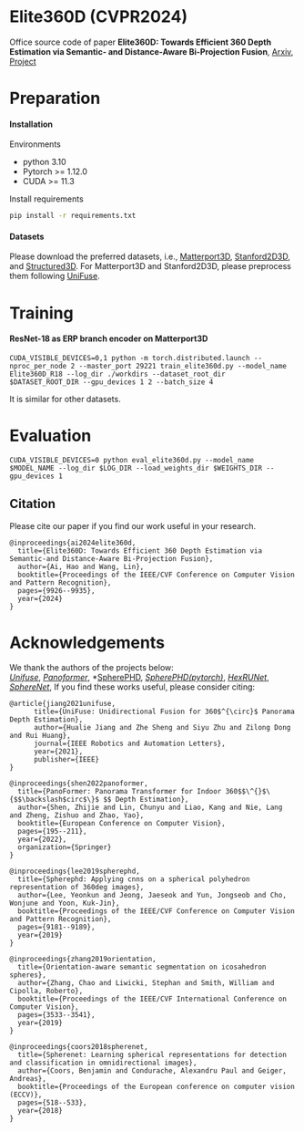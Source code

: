 # Elite360D (CVPR2024)

Office source code of paper **Elite360D: Towards Efficient 360 Depth Estimation via Semantic- and Distance-Aware Bi-Projection Fusion**, [Arxiv](https://arxiv.org/abs/2403.16376), [Project]()

# Preparation

#### Installation

Environments

* python 3.10
* Pytorch >= 1.12.0
* CUDA >= 11.3

Install requirements

```bash
pip install -r requirements.txt
```

#### Datasets 

Please download the preferred datasets,  i.e., [Matterport3D](https://niessner.github.io/Matterport/), [Stanford2D3D](http://3dsemantics.stanford.edu/), and [Structured3D](https://structured3d-dataset.org/). For Matterport3D and Stanford2D3D, please preprocess them following [UniFuse](https://github.com/alibaba/UniFuse-Unidirectional-Fusion).

# Training 

#### ResNet-18 as ERP branch encoder on Matterport3D

```
CUDA_VISIBLE_DEVICES=0,1 python -m torch.distributed.launch --nproc_per_node 2 --master_port 29221 train_elite360d.py --model_name Elite360D_R18 --log_dir ./workdirs --dataset_root_dir $DATASET_ROOT_DIR --gpu_devices 1 2 --batch_size 4
```

It is similar for other datasets. 

# Evaluation  

```
CUDA_VISIBLE_DEVICES=0 python eval_elite360d.py --model_name $MODEL_NAME --log_dir $LOG_DIR --load_weights_dir $WEIGHTS_DIR --gpu_devices 1
```

## Citation

Please cite our paper if you find our work useful in your research.

```
@inproceedings{ai2024elite360d,
  title={Elite360D: Towards Efficient 360 Depth Estimation via Semantic-and Distance-Aware Bi-Projection Fusion},
  author={Ai, Hao and Wang, Lin},
  booktitle={Proceedings of the IEEE/CVF Conference on Computer Vision and Pattern Recognition},
  pages={9926--9935},
  year={2024}
}
```
# Acknowledgements

We thank the authors of the projects below:  
*[Unifuse](https://github.com/alibaba/UniFuse-Unidirectional-Fusion)*, *[Panoformer](https://github.com/zhijieshen-bjtu/PanoFormer)*, *[SpherePHD](https://github.com/KAIST-vilab/SpherePHD_public), *[SpherePHD(pytorch)](https://github.com/keevin60907/SpherePHD)*, *[HexRUNet](https://github.com/matsuren/HexRUNet_pytorch)*,
  *[SphereNet](https://github.com/ChiWeiHsiao/SphereNet-pytorch)*,
If you find these works useful, please consider citing:
```
@article{jiang2021unifuse,
      title={UniFuse: Unidirectional Fusion for 360$^{\circ}$ Panorama Depth Estimation}, 
      author={Hualie Jiang and Zhe Sheng and Siyu Zhu and Zilong Dong and Rui Huang},
	  journal={IEEE Robotics and Automation Letters},
	  year={2021},
	  publisher={IEEE}
}
```
```
@inproceedings{shen2022panoformer,
  title={PanoFormer: Panorama Transformer for Indoor 360$$\^{}$\{$$\backslash$circ$\}$ $$ Depth Estimation},
  author={Shen, Zhijie and Lin, Chunyu and Liao, Kang and Nie, Lang and Zheng, Zishuo and Zhao, Yao},
  booktitle={European Conference on Computer Vision},
  pages={195--211},
  year={2022},
  organization={Springer}
}
```
```
@inproceedings{lee2019spherephd,
  title={Spherephd: Applying cnns on a spherical polyhedron representation of 360deg images},
  author={Lee, Yeonkun and Jeong, Jaeseok and Yun, Jongseob and Cho, Wonjune and Yoon, Kuk-Jin},
  booktitle={Proceedings of the IEEE/CVF Conference on Computer Vision and Pattern Recognition},
  pages={9181--9189},
  year={2019}
}
```
```
@inproceedings{zhang2019orientation,
  title={Orientation-aware semantic segmentation on icosahedron spheres},
  author={Zhang, Chao and Liwicki, Stephan and Smith, William and Cipolla, Roberto},
  booktitle={Proceedings of the IEEE/CVF International Conference on Computer Vision},
  pages={3533--3541},
  year={2019}
}
```
```
@inproceedings{coors2018spherenet,
  title={Spherenet: Learning spherical representations for detection and classification in omnidirectional images},
  author={Coors, Benjamin and Condurache, Alexandru Paul and Geiger, Andreas},
  booktitle={Proceedings of the European conference on computer vision (ECCV)},
  pages={518--533},
  year={2018}
}
```